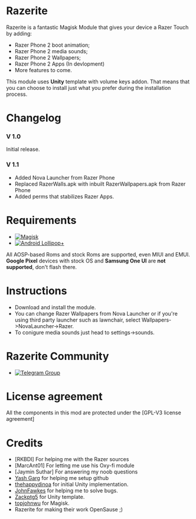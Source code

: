 # Razerite

Razerite is a fantastic Magisk Module that gives your device a Razer Touch by adding:

- Razer Phone 2 boot animation;
- Razer Phone 2 media sounds;
- Razer Phone 2 Wallpapers;
- Razer Phone 2 Apps (In devlopment)
- More features to come.

This module uses **Unity** template with volume keys addon. That means that you can choose to install just what you prefer during the installation process.

# Changelog

### V 1.0
Initial release.

### V 1.1

- Added Nova Launcher from Razer Phone
- Replaced RazerWalls.apk with inbuilt RazerWallpapers.apk from Razer Phone
- Added perms that stabilizes Razer Apps.

# Requirements
-   [![Magisk](https://img.shields.io/badge/Magisk-18%2B-00B39B.svg)](https://forum.xda-developers.com/apps/magisk/official-magisk-v7-universal-systemless-t3473445)
-   [![Android Lollipop+](https://img.shields.io/badge/Lollipop-5.0+-lightgrey.svg)](https://www.android.com/versions/lollipop-5-0/)

All AOSP-based Roms and stock Roms are supported, even MIUI and EMUI.
**Google Pixel** devices with stock OS and **Samsung One UI** are **not supported**, don't flash there.

# Instructions
- Download and install the module.
- You can change Razer Wallpapers from Nova Launcher or if you're using third party launcher such as lawnchair, select Wallpapers->NovaLauncher->Razer.
- To conigure media sounds just head to settings->sounds.

# Razerite Community
-   [![Telegram Group](https://img.shields.io/badge/Telegram-Group-blue.svg)](https://t.me/Razerite)


# License agreement
All the components in this mod are protected under the [GPL-V3 license agreement]

# Credits
- [RKBDI] For helping me with the Razer sources
- [MarcAnt01] For letting me use his Oxy-fi module
- [Jaymin Suthar] For answering my noob questions
- [Yash Garg](https://github.com/Yash-Garg/) for helping me setup github
- [thehappydinoa](https://github.com/thehappydinoa) for initial Unity implementation.
- [JohnFawkes](https://github.com/JohnFawkes) for helping me to solve bugs.
- [Zackptg5](https://github.com/Zackptg5) for Unity template.
- [topjohnwu](https://github.com/topjohnwu) for Magisk.
- Razerite for making their work OpenSause ;)
